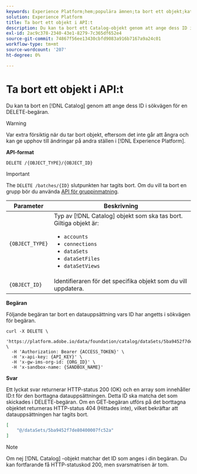```yaml
---
keywords: Experience Platform;hem;populära ämnen;ta bort ett objekt;katalogtjänst;api
solution: Experience Platform
title: Ta bort ett objekt i API:t
description: Du kan ta bort ett Catalog-objekt genom att ange dess ID i sökvägen till en DELETE-begäran.
exl-id: 2ac9c378-2340-43e1-8279-7c365df652e4
source-git-commit: 74867f56ee13430cbfd9083a916b7167a9a24c01
workflow-type: tm+mt
source-wordcount: '207'
ht-degree: 0%

---
```


# Ta bort ett objekt i API:t

Du kan ta bort en [!DNL Catalog] genom att ange dess ID i sökvägen för en DELETE-begäran.

>[!WARNING]
>
>Var extra försiktig när du tar bort objekt, eftersom det inte går att ångra och kan ge upphov till ändringar på andra ställen i [!DNL Experience Platform].

**API-format**

```http
DELETE /{OBJECT_TYPE}/{OBJECT_ID}
```

>[!IMPORTANT]
>
>The `DELETE /batches/{ID}` slutpunkten har tagits bort. Om du vill ta bort en grupp bör du använda [API för gruppinmatning](../../ingestion/batch-ingestion/api-overview.md#delete-a-batch).

| Parameter | Beskrivning |
| --- | --- |
| `{OBJECT_TYPE}` | Typ av [!DNL Catalog] objekt som ska tas bort. Giltiga objekt är: <ul><li>`accounts`</li><li>`connections`</li><li>`dataSets`</li><li>`dataSetFiles`</li><li>`dataSetViews`</li></ul> |
| `{OBJECT_ID}` | Identifieraren för det specifika objekt som du vill uppdatera. |

**Begäran**

Följande begäran tar bort en datauppsättning vars ID har angetts i sökvägen för begäran.

```shell
curl -X DELETE \
  'https://platform.adobe.io/data/foundation/catalog/dataSets/5ba9452f7de80400007fc52a' \
  -H 'Authorization: Bearer {ACCESS_TOKEN}' \
  -H 'x-api-key: {API_KEY}' \
  -H 'x-gw-ims-org-id: {ORG_ID}' \
  -H 'x-sandbox-name: {SANDBOX_NAME}'
```

**Svar**

Ett lyckat svar returnerar HTTP-status 200 (OK) och en array som innehåller ID:t för den borttagna datauppsättningen. Detta ID ska matcha det som skickades i DELETE-begäran. Om en GET-begäran utförs på det borttagna objektet returneras HTTP-status 404 (Hittades inte), vilket bekräftar att datauppsättningen har tagits bort.

```json
[
    "@/dataSets/5ba9452f7de80400007fc52a"
]
```

>[!NOTE]
>
>Om nej [!DNL Catalog] -objekt matchar det ID som anges i din begäran. Du kan fortfarande få HTTP-statuskod 200, men svarsmatrisen är tom.
